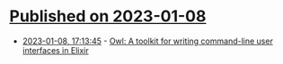 # [Published on 2023-01-08](index.md)

* [2023-01-08, 17:13:45](https://news.ycombinator.com/item?id=34300893) - [Owl: A toolkit for writing command-line user interfaces in Elixir](https://hexdocs.pm/owl/readme.html)
